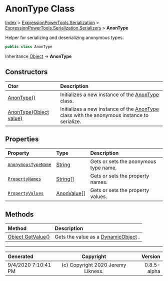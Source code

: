 ﻿# AnonType Class

[Index](../index.md) > [ExpressionPowerTools.Serialization](ExpressionPowerTools.Serialization.a.md) > [ExpressionPowerTools.Serialization.Serializers](ExpressionPowerTools.Serialization.Serializers.n.md) > **AnonType**

Helper for serializing and deserializing anonymous types.

```csharp
public class AnonType
```

Inheritance [Object](https://docs.microsoft.com/dotnet/api/system.object) → **AnonType**

## Constructors

| Ctor | Description |
| :-- | :-- |
| [AnonType()](ExpressionPowerTools.Serialization.Serializers.AnonType.ctor.md#anontype) | Initializes a new instance of the [AnonType](ExpressionPowerTools.Serialization.Serializers.AnonType.cs.md) class. |
| [AnonType(Object value)](ExpressionPowerTools.Serialization.Serializers.AnonType.ctor.md#anontypeobject-value) | Initializes a new instance of the [AnonType](ExpressionPowerTools.Serialization.Serializers.AnonType.cs.md) class with the            anonymous instance to serialize. |
## Properties

| Property | Type | Description |
| :-- | :-- | :-- |
| [`AnonymousTypeName`](ExpressionPowerTools.Serialization.Serializers.AnonType.AnonymousTypeName.prop.md) | [String](https://docs.microsoft.com/dotnet/api/system.string) | Gets or sets the anonymous type name. |
| [`PropertyNames`](ExpressionPowerTools.Serialization.Serializers.AnonType.PropertyNames.prop.md) | [String[]](https://docs.microsoft.com/dotnet/api/system.string) | Gets or sets the property names. |
| [`PropertyValues`](ExpressionPowerTools.Serialization.Serializers.AnonType.PropertyValues.prop.md) | [AnonValue[]](ExpressionPowerTools.Serialization.Serializers.AnonValue.cs.md) | Gets or sets the property values. |

## Methods

| Method | Description |
| :-- | :-- |
| [Object GetValue()](ExpressionPowerTools.Serialization.Serializers.AnonType.GetValue.m.md) | Gets the value as a [DynamicObject](https://docs.microsoft.com/dotnet/api/system.dynamic.dynamicobject) . |

---

| Generated | Copyright | Version |
| :-- | :-: | --: |
| 9/4/2020 7:10:41 PM | (c) Copyright 2020 Jeremy Likness. | 0.8.5-alpha |
